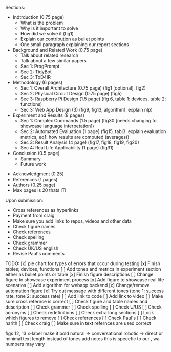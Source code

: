 Sections:
- Indtrduction (0.75 page)
    - What is the problem 
    - Why is it important to solve
    - How did we solve it (fig1)
    - Explain our contribution as bullet points
    - One small paragraph explaining our report sections 
- Background and Related Work (0.75 page)
    - Talk about related research 
    - Talk about a few similar papers
    - Sec 1: ProgPrompt
    - Sec 2: TidyBot
    - Sec 3: ToD4IR
- Methodology (6 pages)
    - Sec 1: Overall Architecture (0.75 page) (fig1 [optional], fig2)
    - Sec 2: Physical Circuit Design (0.75 page) (fig5)
    - Sec 3: Raspberry Pi Design (1.5 page) (fig 6, table 1: devices, table 2: functions)
    - Sec 3: Web App Design (3) (fig9, fig13, algorithm1: explain nlp)
    <!-- - Sec 4: NLP  -->
- Experiment and Results (8 pages)
    - Sec 1: Complex Commands (1.5 page) (fig30 [needs changing to showcase language interpetation])
    - Sec 2: Automated Evaluation (1 page) (fig15, tabl3: explain evaluation metrics, eq1: how results are computed (averages))
    - Sec 3: Result Analysis (4 page) (fig17, fig18, fig19, fig20)
    - Sec 4: Real Life Applicability (1 page) (fig31)
- Conclusion (0.5 page)
    - Summary
    - Future work 
<!-- - Appendix (0.5 page) -->
- Acknowledgment (0.25)
- References (1 pages)
- Authors (0.25 page)
- Max pages is 20 thats IT!

Upon submission:
- Cross references as hyperlinks
- Payment from craig 
- Make sure you add links to repos, videos and other data  
- Check figure names
- Check references 
- Check spelling 
- Check grammer 
- Check UK/US english 
- Revise Paul's comments 

TODO:
[x] pie chart for types of errors that occur during testing
[x] Finish tables; devices, functions
[ ] Add tones and metrics in experiment section either as bullet points or table
[x] Finish figure descriptions
[ ] Change figure to showcase experiment process
[x] Add figure to showcase real life scenarios
[ ] Add algorithm for webapp backend
[x] Change/remove automation figure
[x] Try out message with different tones (tone 1: success rate, tone 2: success rate)
[ ] Add link to code
[ ] Add link to video 
[ ] Make sure cross refernce is correct 
[ ] Check figure and table names and description 
[ ] Check grammer 
[ ] Check spelling 
[ ] Check U/US 
[ ] Check acronyms 
[ ] Check redefinitions
[ ] Check extra long sections 
[ ] Look which figures to remove 
[ ] Check references 
[ ] Check Paul's
[ ] Check harith
[ ] Check craig 
[ ] Make sure in text refernces are used correct

figs 12, 13
x-label make it bold
natural -> conversational 
robotic -> direct or minimal
text length instead of tones
add notes this is specefic to our , wa numbers may vary